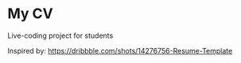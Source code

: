 # My CV

Live-coding project for students

Inspired by: https://dribbble.com/shots/14276756-Resume-Template

